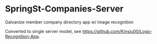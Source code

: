 # SpringSt-Companies-Server
Galvanize member company directory app w/ image recognition

Converted to single server model, see https://github.com/Kinsiu00/Logo-Recognition-App.
